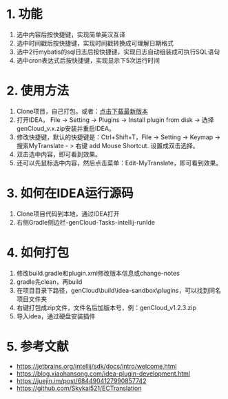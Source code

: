 # 1. 功能
1. 选中内容后按快捷键，实现简单英汉互译
2. 选中时间戳后按快捷键，实现时间戳转换成可理解日期格式
3. 选中2行mybatis的sql日志后按快捷键，实现日志自动组装成可执行SQL语句
4. 选中cron表达式后按快捷键，实现显示下5次运行时间

# 2. 使用方法
1. Clone项目，自己打包。或者：[点击下载最新版本](https://github.com/scoful/genCloud/releases)
2. 打开IDEA， File -> Setting -> Plugins -> Install plugin from disk -> 选择genCloud_v.x.zip安装并重启IDEA。
3. 修改快捷键，默认的快捷键是：Ctrl+Shift+T，File -> Setting -> Keymap -> 搜索MyTranslate - > 右键 add Mouse Shortcut. 设置成双击选择。
4. 双击选中内容，即可看到效果。
5. 还可以先鼠标选中内容，然后点击菜单：Edit-MyTranslate，即可看到效果。

# 3. 如何在IDEA运行源码
1. Clone项目代码到本地，通过IDEA打开
2. 右侧Gradle侧边栏-genCloud-Tasks-intellij-runIde

# 4. 如何打包
1. 修改build.gradle和plugin.xml修改版本信息或change-notes
2. gradle先clean，再build
3. 在项目目录下路径，genCloud\build\idea-sandbox\plugins，可以找到同名项目文件夹
4. 右键打包成zip文件，文件名后加版本号，例：genCloud_v1.2.3.zip
5. 导入idea，通过硬盘安装插件

# 5. 参考文献
-   https://jetbrains.org/intellij/sdk/docs/intro/welcome.html
-   https://blog.xiaohansong.com/idea-plugin-development.html
-   https://juejin.im/post/6844904127990857742
-   https://github.com/Skykai521/ECTranslation

